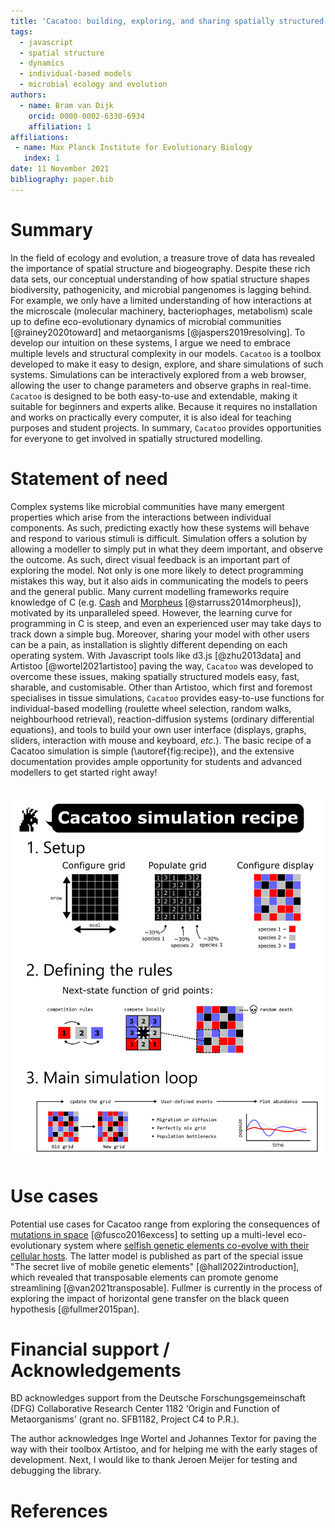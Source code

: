 ```yaml
---
title: 'Cacatoo: building, exploring, and sharing spatially structured models of biological systems'
tags:
  - javascript
  - spatial structure
  - dynamics
  - individual-based models
  - microbial ecology and evolution
authors:
  - name: Bram van Dijk
    orcid: 0000-0002-6330-6934
    affiliation: 1 
affiliations:
 - name: Max Planck Institute for Evolutionary Biology
   index: 1 
date: 11 November 2021
bibliography: paper.bib
---
```



# Summary

In the field of ecology and evolution, a treasure trove of data has revealed the importance of spatial structure and biogeography. Despite these rich data sets, our conceptual understanding of how spatial structure shapes biodiversity, pathogenicity, and microbial pangenomes is lagging behind. For example, we only have a limited understanding of how interactions at the microscale (molecular machinery, bacteriophages, metabolism) scale up to define eco-evolutionary dynamics of microbial communities [@rainey2020toward] and metaorganisms [@jaspers2019resolving]. To develop our intuition on these systems, I argue we need to embrace multiple levels and structural complexity in our models. `Cacatoo` is a toolbox developed to make it easy to design, explore, and share simulations of such systems. Simulations can be interactively explored from a web browser, allowing the user to change parameters and observe graphs in real-time. `Cacatoo` is designed to be both easy-to-use and extendable, making it suitable for beginners and experts alike. Because it requires no installation and works on practically every computer, it is also ideal for teaching purposes and student projects. In summary, `Cacatoo` provides opportunities for everyone to get involved in spatially structured modelling.

# Statement of need

Complex systems like microbial communities have many emergent properties which arise from the interactions between individual components. As such, predicting exactly how these systems will behave and respond to various stimuli is difficult. Simulation offers a solution by allowing a modeller to simply put in what they deem important, and observe the outcome. As such, direct visual feedback is an important part of exploring the model. Not only is one more likely to detect programming mistakes this way, but it also aids in communicating the models to peers and the general public. Many current modelling frameworks require knowledge of C (e.g. [Cash](https://tbb.bio.uu.nl/rdb/software.html) and [Morpheus](https://academic.oup.com/bioinformatics/article-abstract/30/9/1331/234757) [@starruss2014morpheus]), motivated by its unparalleled speed. However, the learning curve for programming in C is steep, and even an experienced user may take days to track down a simple bug. Moreover, sharing your model with other users can be a pain, as installation is slightly different depending on each operating system. With Javascript tools like d3.js [@zhu2013data] and Artistoo [@wortel2021artistoo] paving the way, `Cacatoo` was developed to overcome these issues, making spatially structured models easy, fast, sharable, and customisable. Other than Artistoo, which first and foremost specialises in tissue simulations, `Cacatoo` provides easy-to-use functions for individual-based modelling  (roulette wheel selection, random walks, neighbourhood retrieval), reaction-diffusion systems (ordinary differential equations), and tools to build your own user interface (displays, graphs, sliders, interaction with mouse and keyboard, *etc.*). The basic recipe of a Cacatoo simulation is simple (\autoref{fig:recipe}), and the extensive documentation provides ample opportunity for students and advanced modellers to get started right away! <br><br>

![The basic recipe of a Cacatoo simulation contains three ingredients: 1) setup, 2) defining the rules, and 3) setting up the main simulation loop.\label{fig:recipe}](../images/cacatoo_recipe.png)

# Use cases

Potential use cases for Cacatoo range from exploring the consequences of [mutations in space](https://bramvandijk88.github.io/cacatoo/example_mutational_jackpot.html) [@fusco2016excess] to setting up a multi-level eco-evolutionary system where [selfish genetic elements co-evolve with their cellular hosts](https://bramvandijk88.github.io/cacatoo/TEs_streamlining/). The latter model is published as part of the special issue "The secret live of mobile genetic elements" [@hall2022introduction],  which revealed that transposable elements can promote genome streamlining [@van2021transposable]. Fullmer is currently in the process of exploring the impact of horizontal gene transfer on the black queen hypothesis [@fullmer2015pan].

# Financial support / Acknowledgements

BD acknowledges support from the Deutsche Forschungsgemeinschaft (DFG) Collaborative Research Center 1182 ‘Origin and Function of Metaorganisms’ (grant no. SFB1182, Project C4 to P.R.).

The author acknowledges Inge Wortel and Johannes Textor for paving the way with their toolbox Artistoo, and for helping me with the early stages of development. Next, I would like to thank Jeroen Meijer for testing and debugging the library.

# References
